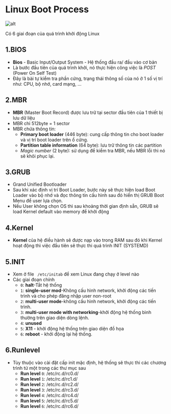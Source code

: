 # Linux Boot Process

![alt](https://www.crybit.com/wp-content/uploads/2017/01/Linux-booting-process.png)

Có 6 giai đoạn của quá trình khởi động Linux

## 1.BIOS
* **Bios** - Basic Input/Output System - Hệ thống đầu ra/ đầu vào cơ bản
* Là bước đầu tiên của quá trình khởi, nó thực hiện công việc là *POST* (Power On Self Test)
* Đây là bài tự kiểm tra phần cứng, trạng thái thông số của nó ở 1 số vị trí như: CPU, bộ nhớ, card mạng, ...

## 2.MBR
* **MBR** (Master Boot Record) được lưu trữ tại sector đầu tiên của 1 thiết bị lưu dữ liệu 
* MBR chỉ 512byte = 1 sector 
* MBR chứa thông tin:
  * **Primary boot loader** (446 byte): cung cấp thông tin cho boot loader và vị trí boot loader trên ổ cứng.
  * **Partition table information** (64 byte): lưu trữ thông tin các partition
  * *Magic number* (2 byte): sử dụng để kiểm tra MBR, nếu MBR lỗi thì nó sẽ khôi phục lại.
 
## 3.GRUB
* Grand Unified Bootloader
* Sau khi xác định vị trí Boot Loader, bước này sẽ thực hiện load Boot Loader vào bộ nhớ và đọc thông tin cấu hình sau đó hiển thị GRUB Boot Menu để user lựa chọn.
* Nếu User không chọn OS thì sau khoảng thời gian định sẵn, GRUB sẽ load Kernel default vào memory để khởi động

## 4.Kernel
* **Kernel** của hệ điều hành sẽ được nạp vào trong RAM sau đó khi Kernel hoạt động thì việc đầu tiên sẽ thực thi quá trình INIT (SYSTEMD)

## 5.INIT
* Xem ở file ` /etc/initab` để xem Linux đang chạy ở level nào
* Các giai đoạn chính
  *  `0`: **halt**-Tắt hệ thống
  *  `1`: **single-user mod**-Không cấu hình network, khởi động các tiến trình và cho phép đăng nhập user non-root
  *  `2`: **multi-user mode**-không cấu hình network, khởi động các tiến trình.
  *  `3`: **multi-user mode with networking**-khởi động hệ thống bình thường trên giao diện dòng lệnh.
  *  `4`: **unused**
  *  `5`: **X11** - khởi động hệ thống trên giao diện đồ họa
  *  `6`: **reboot** - khởi động lại hệ thống.
 
## 6.Runlevel  
* Tùy thuộc vào cài đặt cấp init mặc định, hệ thống sẽ thực thi các chương trình từ một trong các thư mục sau
  * **Run level** `0`: /etc/rc.d/rc0.d/
  * **Run level** `1`: /etc/rc.d/rc1.d/
  * **Run level** `2`: /etc/rc.d/rc2.d/
  * **Run level** `3`: /etc/rc.d/rc3.d/
  * **Run level** `4`: /etc/rc.d/rc4.d/
  * **Run level** `5`: /etc/rc.d/rc5.d/
  * **Run level** `6`: /etc/rc.d/rc6.d/

